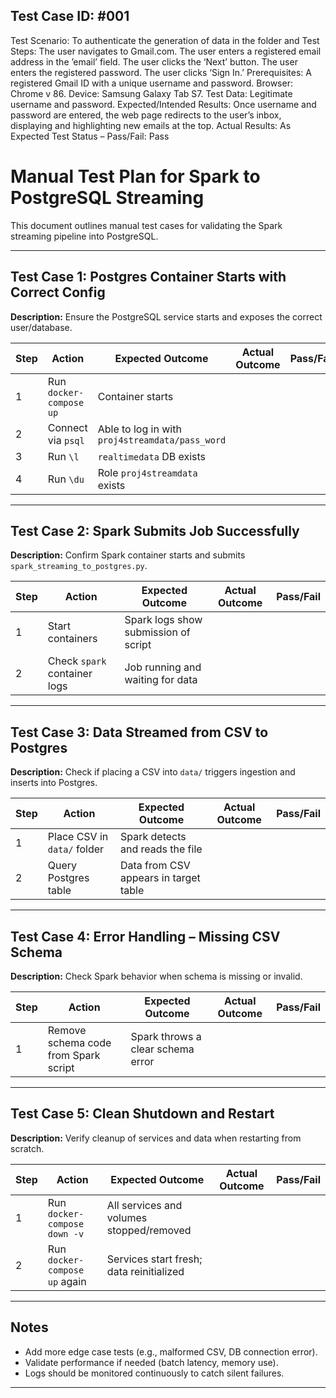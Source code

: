 ## Test Case ID: #001
Test Scenario: To authenticate the generation of data in the folder and 
Test Steps:
The user navigates to Gmail.com.
The user enters a registered email address in the ’email’ field.
The user clicks the ‘Next’ button.
The user enters the registered password.
The user clicks ‘Sign In.’
Prerequisites: A registered Gmail ID with a unique username and password.
Browser: Chrome v 86. Device: Samsung Galaxy Tab S7.
Test Data: Legitimate username and password.
Expected/Intended Results: Once username and password are entered, the web page redirects to the user’s inbox, displaying and highlighting new emails at the top.
Actual Results: As Expected
Test Status – Pass/Fail: Pass

#  Manual Test Plan for Spark to PostgreSQL Streaming

This document outlines manual test cases for validating the Spark streaming pipeline into PostgreSQL.

---

##  Test Case 1: Postgres Container Starts with Correct Config

**Description:** Ensure the PostgreSQL service starts and exposes the correct user/database.

| Step | Action | Expected Outcome | Actual Outcome | Pass/Fail |
|------|--------|------------------|----------------|-----------|
| 1 | Run `docker-compose up` | Container starts |  |  |
| 2 | Connect via `psql` | Able to log in with `proj4streamdata/pass_word` |  |  |
| 3 | Run `\l` | `realtimedata` DB exists |  |  |
| 4 | Run `\du` | Role `proj4streamdata` exists |  |  |

---

##  Test Case 2: Spark Submits Job Successfully

**Description:** Confirm Spark container starts and submits `spark_streaming_to_postgres.py`.

| Step | Action | Expected Outcome | Actual Outcome | Pass/Fail |
|------|--------|------------------|----------------|-----------|
| 1 | Start containers | Spark logs show submission of script |  |  |
| 2 | Check `spark` container logs | Job running and waiting for data |  |  |

---

##  Test Case 3: Data Streamed from CSV to Postgres

**Description:** Check if placing a CSV into `data/` triggers ingestion and inserts into Postgres.

| Step | Action | Expected Outcome | Actual Outcome | Pass/Fail |
|------|--------|------------------|----------------|-----------|
| 1 | Place CSV in `data/` folder | Spark detects and reads the file |  |  |
| 2 | Query Postgres table | Data from CSV appears in target table |  |  |

---

##  Test Case 4: Error Handling – Missing CSV Schema

**Description:** Check Spark behavior when schema is missing or invalid.

| Step | Action | Expected Outcome | Actual Outcome | Pass/Fail |
|------|--------|------------------|----------------|-----------|
| 1 | Remove schema code from Spark script | Spark throws a clear schema error |  |  |

---

## Test Case 5: Clean Shutdown and Restart

**Description:** Verify cleanup of services and data when restarting from scratch.

| Step | Action | Expected Outcome | Actual Outcome | Pass/Fail |
|------|--------|------------------|----------------|-----------|
| 1 | Run `docker-compose down -v` | All services and volumes stopped/removed |  |  |
| 2 | Run `docker-compose up` again | Services start fresh; data reinitialized |  |  |

---

## Notes

- Add more edge case tests (e.g., malformed CSV, DB connection error).
- Validate performance if needed (batch latency, memory use).
- Logs should be monitored continuously to catch silent failures.

---

